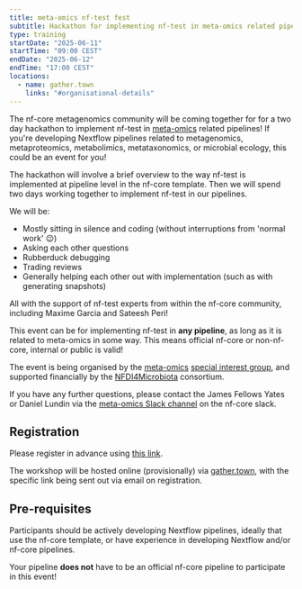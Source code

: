 ```yaml
---
title: meta-omics nf-test fest
subtitle: Hackathon for implementing nf-test in meta-omics related pipelines!
type: training
startDate: "2025-06-11"
startTime: "09:00 CEST"
endDate: "2025-06-12"
endTime: "17:00 CEST"
locations:
  - name: gather.town
    links: "#organisational-details"
---
```


The nf-core metagenomics community will be coming together for for a two day hackathon to implement nf-test in [meta-omics](https://nf-co.re/special-interest-groups/meta-omics) related pipelines!
If you're developing Nextflow pipelines related to metagenomics, metaproteomics, metabolimics, metataxonomics, or microbial ecology, this could be an event for you!

The hackathon will involve a brief overview to the way nf-test is implemented at pipeline level in the nf-core template.
Then we will spend two days working together to implement nf-test in our pipelines.

We will be:

- Mostly sitting in silence and coding (without interruptions from 'normal work' 😉)
- Asking each other questions
- Rubberduck debugging
- Trading reviews
- Generally helping each other out with implementation (such as with generating snapshots)

All with the support of nf-test experts from within the nf-core community, including Maxime Garcia and Sateesh Peri!

This event can be for implementing nf-test in **any pipeline**, as long as it is related to meta-omics in some way.
This means official nf-core or non-nf-core, internal or public is valid!

The event is being organised by the [meta-omics](https://nf-co.re/special-interest-groups/meta-omics) [special interest group](https://nf-co.re/special-interest-groups), and supported financially by the [NFDI4Microbiota](https://nfdi4microbiota.de/) consortium.

If you have any further questions, please contact the James Fellows Yates or Daniel Lundin via the [meta-omics Slack channel](https://nfcore.slack.com/archives/C070369GP7T) on the nf-core slack.

## Registration

Please register in advance using [this link](https://tally.so/r/w7eZQZ).

The workshop will be hosted online (provisionally) via [gather.town](https://gather.town), with the specific link being sent out via email on registration.

## Pre-requisites

Participants should be actively developing Nextflow pipelines, ideally that use the nf-core template, or have experience in developing Nextflow and/or nf-core pipelines.

Your pipeline **does not** have to be an official nf-core pipeline to participate in this event!
